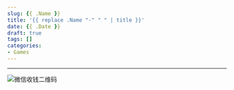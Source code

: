 ```yaml
---
slug: {{ .Name }}
title: '{{ replace .Name "-" " " | title }}'
date: {{ .Date }}
draft: true
tags: []
categories:
- Games
---
```


---

![微信收钱二维码](/img/wechat-receive-money-qrcode-0.01.jpg)
